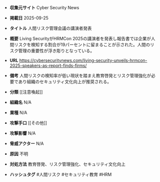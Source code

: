- **収集元サイト**
Cyber Security News

- **掲載日**
2025-09-25

- **タイトル**
人間リスク管理会議の講演者発表

- **概要**
Living SecurityがHRMCon 2025の講演者を発表し報告書では企業が人間リスクを検知する割合が19パーセントに留まることが示された。人間のリスク管理の重要性が浮き彫りとなっている。

- **URL**
https://cybersecuritynews.com/living-security-unveils-hrmcon-2025-speakers-as-report-finds-firms/

- **備考**
人間リスクの検知率が低い現状を踏まえ教育啓発とリスク管理強化が必要であり組織のセキュリティ文化向上が推奨される。

- **分類**
[[注意喚起]]

- **組織名**
N/A

- **業種**
N/A

- **攻撃手口**
[[その他]]

- **攻撃影響**
N/A

- **脅威アクター**
N/A

- **原因**
不明

- **対処方法**
教育啓発、リスク管理強化、セキュリティ文化向上

- **ハッシュタグ**
#人間リスク #セキュリティ教育 #HRM
